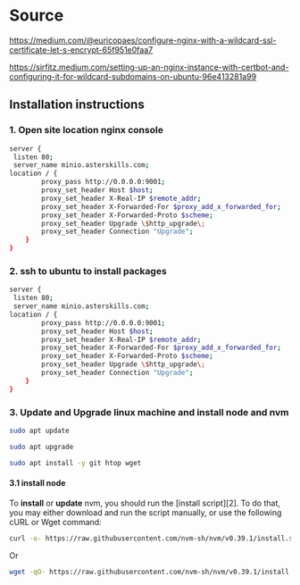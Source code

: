 # Source

https://medium.com/@euricopaes/configure-nginx-with-a-wildcard-ssl-certificate-let-s-encrypt-65f951e0faa7

https://sirfitz.medium.com/setting-up-an-nginx-instance-with-certbot-and-configuring-it-for-wildcard-subdomains-on-ubuntu-96e413281a99

## Installation instructions

### 1. Open site location nginx console

```sh
server {
 listen 80;
 server_name minio.asterskills.com;
location / {
        proxy_pass http://0.0.0.0:9001;
        proxy_set_header Host $host;
        proxy_set_header X-Real-IP $remote_addr;
        proxy_set_header X-Forwarded-For $proxy_add_x_forwarded_for;
        proxy_set_header X-Forwarded-Proto $scheme;     
        proxy_set_header Upgrade \$http_upgrade\;
        proxy_set_header Connection "Upgrade";
    }
}
```

### 2. ssh to ubuntu to install packages

```sh
server {
 listen 80;
 server_name minio.asterskills.com;
location / {
        proxy_pass http://0.0.0.0:9001;
        proxy_set_header Host $host;
        proxy_set_header X-Real-IP $remote_addr;
        proxy_set_header X-Forwarded-For $proxy_add_x_forwarded_for;
        proxy_set_header X-Forwarded-Proto $scheme;     
        proxy_set_header Upgrade \$http_upgrade\;
        proxy_set_header Connection "Upgrade";
    }
}
```

### 3. Update and Upgrade linux machine and install node and nvm 

```sh
sudo apt update
```

```sh
sudo apt upgrade
```

```sh
sudo apt install -y git htop wget
```

#### 3.1 install node

To **install** or **update** nvm, you should run the [install script][2]. To do that, you may either download and run the script manually, or use the following cURL or Wget command:
```sh
curl -o- https://raw.githubusercontent.com/nvm-sh/nvm/v0.39.1/install.sh | bash
```
Or
```sh
wget -qO- https://raw.githubusercontent.com/nvm-sh/nvm/v0.39.1/install.sh | bash
```

